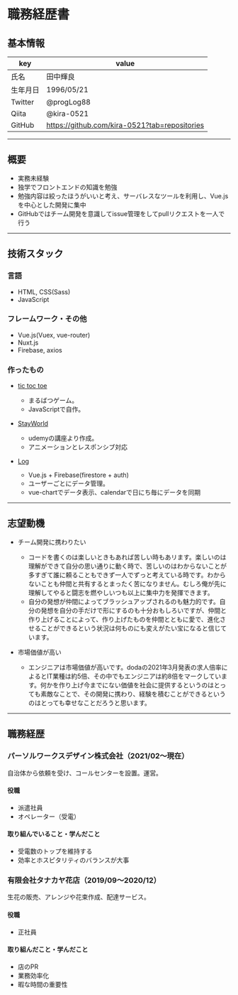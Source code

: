 # 職務経歴書

## 基本情報

|key|value|
|---|---|
|氏名|田中輝良|
|生年月日|1996/05/21|
|Twitter|@progLog88|
|Qiita|@kira-0521|
|GitHub|https://github.com/kira-0521?tab=repositories|

---

## 概要

- 実務未経験
- 独学でフロントエンドの知識を勉強
- 勉強内容は絞ったほうがいいと考え、サーバレスなツールを利用し、Vue.jsを中心とした開発に集中
- GitHubではチーム開発を意識してissue管理をしてpullリクエストを一人で行う

---

## 技術スタック

### 言語

- HTML, CSS(Sass)
- JavaScript

### フレームワーク・その他

- Vue.js(Vuex, vue-router)
- Nuxt.js
- Firebase, axios


### 作ったもの

- [tic toc toe](https://elastic-mayer-48adcf.netlify.app/)
  - まるばつゲーム。
  - JavaScriptで自作。

- [StayWorld](https://brave-cori-566453.netlify.app/)
  - udemyの講座より作成。
  - アニメーションとレスポンシブ対応

- [Log](https://portfolio-studyapp.web.app/)
  - Vue.js + Firebase(firestore + auth)
  - ユーザーごとにデータ管理。
  - vue-chartでデータ表示、calendarで日にち毎にデータを同期

---

## 志望動機

- チーム開発に携わりたい
  - コードを書くのは楽しいときもあれば苦しい時もあリます。楽しいのは理解ができて自分の思い通りに動く時で、苦しいのはわからないことが多すぎて誰に頼ることもできず一人でずっと考えている時です。わからないことも仲間と共有するとまったく苦になりません。むしろ俺が先に理解してやると闘志を燃やしいつも以上に集中力を発揮できます。
  - 自分の発想が仲間によってブラッシュアップされるのも魅力的です。自分の発想を自分の手だけで形にするのも十分おもしろいですが、仲間と作り上げることによって、作り上げたものを仲間とともに愛で、進化させることができるという状況は何ものにも変えがたい宝になると信じています。

- 市場価値が高い
  - エンジニアは市場価値が高いです。dodaの2021年3月発表の求人倍率によるとIT業種は約5倍、その中でもエンジニアは約8倍をマークしています。何かを作り上げ今までにない価値を社会に提供するというのはとっても素敵なことで、その開発に携わり、経験を積むことができるというのはとっても幸せなことだろうと思います。

---
## 職務経歴

### パーソルワークスデザイン株式会社（2021/02〜現在）

自治体から依頼を受け、コールセンターを設置。運営。

#### 役職

- 派遣社員
- オペレーター（受電）

#### 取り組んでいること・学んだこと

- 受電数のトップを維持する
- 効率とホスピタリティのバランスが大事

### 有限会社タナカヤ花店（2019/09〜2020/12）

生花の販売、アレンジや花束作成、配達サービス。
#### 役職

- 正社員

#### 取り組んだこと・学んだこと

- 店のPR
- 業務効率化
- 暇な時間の重要性